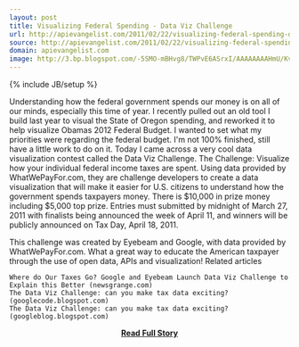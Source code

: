 ```yaml
---
layout: post
title: Visualizing Federal Spending - Data Viz Challenge
url: http://apievangelist.com/2011/02/22/visualizing-federal-spending-data-viz-challenge/
source: http://apievangelist.com/2011/02/22/visualizing-federal-spending-data-viz-challenge/
domain: apievangelist.com
image: http://3.bp.blogspot.com/-5SMO-mBHvg8/TWPvE6ASrxI/AAAAAAAAHmU/KvmqXR9IbxI/datavizchallenge-screenshot.png
---
```

{% include JB/setup %}<p>Understanding how the federal government spends our money is on all of our minds, especially this time of year.  I recently pulled out an old tool I build last year to visual the State of Oregon spending, and reworked it to help visualize Obamas 2012 Federal Budget.  I wanted to set what my priorities were regarding the federal budget. I'm not 100% finished, still have a little work to do on it.
Today I came across a very cool data visualization contest called the Data Viz Challenge.
The Challenge: Visualize how your individual federal income taxes are spent.
Using data provided by WhatWePayFor.com, they are challenge developers to create a data visualization that will make it easier for U.S. citizens to understand how the government spends taxpayers money.
There is $10,000 in prize money including $5,000 top prize.  Entries must submitted by midnight of March 27, 2011 with finalists being announced the week of April 11, and winners will be publicly announced on Tax Day, April 18, 2011.

This challenge was created by Eyebeam and Google, with data provided by WhatWePayFor.com.
What a great way to educate the American taxpayer through the use of open data, APIs and visualization!
Related articles

	Where do Our Taxes Go? Google and Eyebeam Launch Data Viz Challenge to Explain this Better (newsgrange.com)
	The Data Viz Challenge: can you make tax data exciting? (googlecode.blogspot.com)
	The Data Viz Challenge: can you make tax data exciting? (googleblog.blogspot.com)

</p>
<center><p><a href="http://apievangelist.com/2011/02/22/visualizing-federal-spending-data-viz-challenge/" style='padding:25px; font-sze:18px; font-weight: bold;'>Read Full Story</a></p></center>
